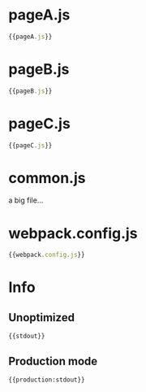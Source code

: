 # pageA.js

``` javascript
{{pageA.js}}
```

# pageB.js

``` javascript
{{pageB.js}}
```

# pageC.js

``` javascript
{{pageC.js}}
```

# common.js

a big file...

# webpack.config.js

``` javascript
{{webpack.config.js}}
```

# Info

## Unoptimized

```
{{stdout}}
```

## Production mode

```
{{production:stdout}}
```
